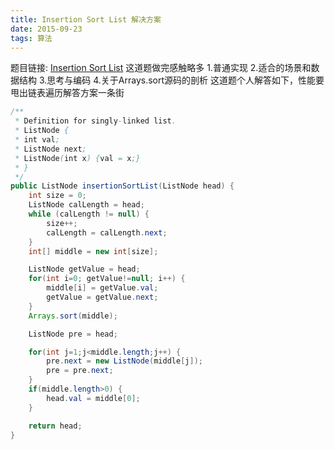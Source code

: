```yaml
---
title: Insertion Sort List 解决方案
date: 2015-09-23
tags: 算法
---
```


题目链接: [Insertion Sort List](https://leetcode.com/problems/insertion-sort-list/)
这道题做完感触略多
1.普通实现
2.适合的场景和数据结构
3.思考与编码
4.关于Arrays.sort源码的剖析
这道题个人解答如下，性能要甩出链表遍历解答方案一条街

```java
/**
 * Definition for singly-linked list.
 * ListNode {
 * int val;
 * ListNode next;
 * ListNode(int x) {val = x;}
 * }
 */
public ListNode insertionSortList(ListNode head) {
    int size = 0;
    ListNode calLength = head;
    while (calLength != null) {
        size++;
        calLength = calLength.next;
    }
    int[] middle = new int[size];

    ListNode getValue = head;
    for(int i=0; getValue!=null; i++) {
        middle[i] = getValue.val;
        getValue = getValue.next;
    }
    Arrays.sort(middle);

    ListNode pre = head;

    for(int j=1;j<middle.length;j++) {
        pre.next = new ListNode(middle[j]);
        pre = pre.next;
    }
    if(middle.length>0) {
        head.val = middle[0];
    }

    return head;
}
```

